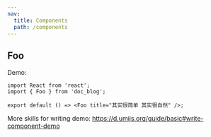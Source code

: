 ```yaml
---
nav:
  title: Components
  path: /components
---
```


## Foo

Demo:

```tsx
import React from 'react';
import { Foo } from 'doc_blog';

export default () => <Foo title="其实很简单 其实很自然" />;
```

More skills for writing demo: https://d.umijs.org/guide/basic#write-component-demo


